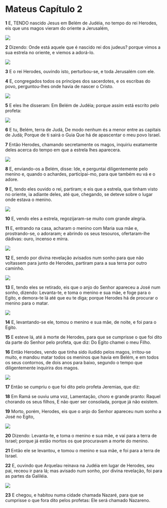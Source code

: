 # Mateus Capítulo 2

**1** 	E, TENDO nascido Jesus em Belém de Judéia, no tempo do rei Herodes, eis que uns magos vieram do oriente a Jerusalém,

![](../Images/SweetPublishing/40-2-1.jpg) 

**2** 	Dizendo: Onde está aquele que é nascido rei dos judeus? porque vimos a sua estrela no oriente, e viemos a adorá-lo.

![](../Images/SweetPublishing/40-2-3.jpg) 

**3** 	E o rei Herodes, ouvindo isto, perturbou-se, e toda Jerusalém com ele.

**4** 	E, congregados todos os príncipes dos sacerdotes, e os escribas do povo, perguntou-lhes onde havia de nascer o Cristo.

![](../Images/SweetPublishing/40-2-4.jpg) 

**5** 	E eles lhe disseram: Em Belém de Judéia; porque assim está escrito pelo profeta:

![](../Images/SweetPublishing/40-2-5.jpg) 

**6** 	E tu, Belém, terra de Judá, De modo nenhum és a menor entre as capitais de Judá; Porque de ti sairá o Guia Que há de apascentar o meu povo Israel.

**7** 	Então Herodes, chamando secretamente os magos, inquiriu exatamente deles acerca do tempo em que a estrela lhes aparecera.

![](../Images/SweetPublishing/40-2-6.jpg) 

**8** 	E, enviando-os a Belém, disse: Ide, e perguntai diligentemente pelo menino e, quando o achardes, participai-mo, para que também eu vá e o adore.

**9** 	E, tendo eles ouvido o rei, partiram; e eis que a estrela, que tinham visto no oriente, ia adiante deles, até que, chegando, se deteve sobre o lugar onde estava o menino.

![](../Images/SweetPublishing/40-2-2.jpg) 

**10** 	E, vendo eles a estrela, regozijaram-se muito com grande alegria.

**11** 	E, entrando na casa, acharam o menino com Maria sua mãe e, prostrando-se, o adoraram; e abrindo os seus tesouros, ofertaram-lhe dádivas: ouro, incenso e mirra.

![](../Images/SweetPublishing/40-2-7.jpg) 

**12** 	E, sendo por divina revelação avisados num sonho para que não voltassem para junto de Herodes, partiram para a sua terra por outro caminho.

![](../Images/SweetPublishing/40-2-8.jpg) 

**13** 	E, tendo eles se retirado, eis que o anjo do Senhor apareceu a José num sonho, dizendo: Levanta-te, e toma o menino e sua mãe, e foge para o Egito, e demora-te lá até que eu te diga; porque Herodes há de procurar o menino para o matar.

![](../Images/SweetPublishing/40-2-9.jpg) 

**14** 	E, levantando-se ele, tomou o menino e sua mãe, de noite, e foi para o Egito.

**15** 	E esteve lá, até à morte de Herodes, para que se cumprisse o que foi dito da parte do Senhor pelo profeta, que diz: Do Egito chamei o meu Filho.

**16** 	Então Herodes, vendo que tinha sido iludido pelos magos, irritou-se muito, e mandou matar todos os meninos que havia em Belém, e em todos os seus contornos, de dois anos para baixo, segundo o tempo que diligentemente inquirira dos magos.

![](../Images/SweetPublishing/40-2-10.jpg) 

**17** 	Então se cumpriu o que foi dito pelo profeta Jeremias, que diz:

**18** 	Em Ramá se ouviu uma voz, Lamentação, choro e grande pranto: Raquel chorando os seus filhos, E não quer ser consolada, porque já não existem.

**19** 	Morto, porém, Herodes, eis que o anjo do Senhor apareceu num sonho a José no Egito,

![](../Images/SweetPublishing/40-2-11.jpg) 

**20** 	Dizendo: Levanta-te, e toma o menino e sua mãe, e vai para a terra de Israel; porque já estão mortos os que procuravam a morte do menino.

**21** 	Então ele se levantou, e tomou o menino e sua mãe, e foi para a terra de Israel.

**22** 	E, ouvindo que Arquelau reinava na Judéia em lugar de Herodes, seu pai, receou ir para lá; mas avisado num sonho, por divina revelação, foi para as partes da Galiléia.

![](../Images/SweetPublishing/40-2-12.jpg) 

**23** 	E chegou, e habitou numa cidade chamada Nazaré, para que se cumprisse o que fora dito pelos profetas: Ele será chamado Nazareno.

